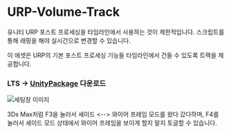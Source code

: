 # URP-Volume-Track

유니티 URP 포스트 프로세싱을 타임라인에서 사용하는 것이 제한적입니다.
스크립트를 통해 래핑을 해야 실시간으로 변경할 수 있습니다.

이 에셋은 URP의 기본 포스트 프로세싱 기능들 타임라인에서 건들 수 있도록 트랙을 제공합니다.

### LTS -> [UnityPackage](https://github.com/NK-Studio/ToggleShadedOrWireframe/releases) 다운로드

![세팅창 이미지](sum.png)

3Ds Max처럼 F3을 눌러서 셰이드 <--> 와이어 프레임 모드를 왔다 갔다하며, F4를 눌러서 셰이드 모드 상태에서 와이어 프레임을 보이게 할지 말지 토글할 수 있습니다.
